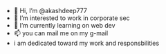 - 👋 Hi, I’m @akashdeep777
- 👀 I’m interested to work in corporate sec
- 🌱 I’m currently learning on web dev
- 📫 you can mail me on my g-mail
- i am dedicated toward my work and responsbilities

<!---
akashdeep777/akashdeep777 is a ✨ special ✨ repository because its `README.md` (this file) appears on your GitHub profile.
You can click the Preview link to take a look at your changes.
--->
